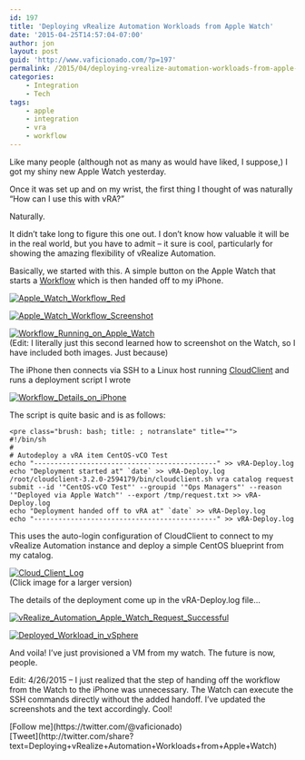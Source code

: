 ```yaml
---
id: 197
title: 'Deploying vRealize Automation Workloads from Apple Watch'
date: '2015-04-25T14:57:04-07:00'
author: jon
layout: post
guid: 'http://www.vaficionado.com/?p=197'
permalink: /2015/04/deploying-vrealize-automation-workloads-from-apple-watch/
categories:
    - Integration
    - Tech
tags:
    - apple
    - integration
    - vra
    - workflow
---
```


Like many people (although not as many as would have liked, I suppose,) I got my shiny new Apple Watch yesterday.

Once it was set up and on my wrist, the first thing I thought of was naturally “How can I use this with vRA?”

Naturally.

It didn’t take long to figure this one out. I don’t know how valuable it will be in the real world, but you have to admit – it sure is cool, particularly for showing the amazing flexibility of vRealize Automation.

Basically, we started with this. A simple button on the Apple Watch that starts a [Workflow](https://itunes.apple.com/us/app/workflow-powerful-automation/id915249334?mt=8) which is then handed off to my iPhone.

[![Apple_Watch_Workflow_Red](/assets/images/2015/04/Apple_Watch_Workflow_Red-1024x768.jpg)](/assets/images/2015/04/Apple_Watch_Workflow_Red.jpg)

[![Apple_Watch_Workflow_Screenshot](/assets/images/2015/04/Apple_Watch_Workflow_Screenshot.png)](/assets/images/2015/04/Apple_Watch_Workflow_Screenshot.png)

[![Workflow_Running_on_Apple_Watch](/assets/images/2015/04/Workflow_Running_on_Apple_Watch.png)](/assets/images/2015/04/Workflow_Running_on_Apple_Watch.png)  
(Edit: I literally just this second learned how to screenshot on the Watch, so I have included both images. Just because)

The iPhone then connects via SSH to a Linux host running [CloudClient](https://developercenter.vmware.com/tool/cloudclient/3.2.0) and runs a deployment script I wrote

[![Workflow_Details_on_iPhone](/assets/images/2015/04/Workflow_Details_on_iPhone-576x1024.png)](/assets/images/2015/04/Workflow_Details_on_iPhone.png)

The script is quite basic and is as follows:

```
<pre class="brush: bash; title: ; notranslate" title="">
#!/bin/sh
#
# Autodeploy a vRA item CentOS-vCO Test
echo "---------------------------------------------" >> vRA-Deploy.log
echo "Deployment started at" `date` >> vRA-Deploy.log
/root/cloudclient-3.2.0-2594179/bin/cloudclient.sh vra catalog request submit --id '"CentOS-vCO Test"' --groupid '"Ops Managers"' --reason '"Deployed via Apple Watch"' --export /tmp/request.txt >> vRA-Deploy.log
echo "Deployment handed off to vRA at" `date` >> vRA-Deploy.log
echo "---------------------------------------------" >> vRA-Deploy.log
```

This uses the auto-login configuration of CloudClient to connect to my vRealize Automation instance and deploy a simple CentOS blueprint from my catalog.

[![Cloud_Client_Log](/assets/images/2015/04/Cloud_Client_Log.png)](/assets/images/2015/04/Cloud_Client_Log.png)  
(Click image for a larger version)

The details of the deployment come up in the vRA-Deploy.log file…

[![vRealize_Automation_Apple_Watch_Request_Successful](/assets/images/2015/04/vRealize_Automation_Apple_Watch_Request_Successful.png)](/assets/images/2015/04/vRealize_Automation_Apple_Watch_Request_Successful.png)

[![Deployed_Workload_in_vSphere](/assets/images/2015/04/Deployed_Workload_in_vSphere.png)](/assets/images/2015/04/Deployed_Workload_in_vSphere.png)

And voila! I’ve just provisioned a VM from my watch. The future is now, people.

Edit: 4/26/2015 – I just realized that the step of handing off the workflow from the Watch to the iPhone was unnecessary. The Watch can execute the SSH commands directly without the added handoff. I’ve updated the screenshots and the text accordingly. Cool!

<div class="twttr_buttons"><div class="twttr_followme"> [Follow me](https://twitter.com/@vaficionado) </div></div><div class="twttr_buttons"><div class="twttr_twitter"> [Tweet](http://twitter.com/share?text=Deploying+vRealize+Automation+Workloads+from+Apple+Watch)</div></div>